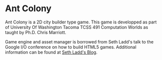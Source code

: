 # Ant Colony

Ant Colony is a 2D city builder type game. This game is developped as part of University Of Washington Tacoma TCSS 491 Computation Worlds as taught by Ph.D. Chris Marriott.

Game engine and asset manager is borrowed from Seth Ladd's talk to the Google I/O conference on how to build HTML5 games. Additional information can be found at [Seth Ladd's Blog](http://blog.sethladd.com/2011/05/source-code-slides-and-video-for-html5.html).
